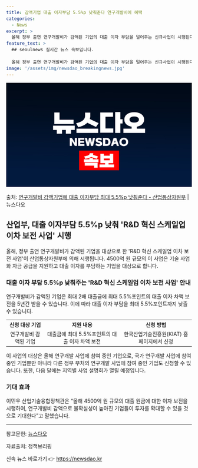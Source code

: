 ```yaml
---
title: 감액기업 대출 이자부담 5.5%p 낮춰준다 연구개발비에 혜택
categories:
  - News
excerpt: >
  올해 정부 출연 연구개발비가 감액된 기업의 대출 이자 부담을 덜어주는 신규사업이 시행된다. 산업통상자원부는 …
feature_text: >
  ## seoulnews 실시간 뉴스 속보입니다.

  올해 정부 출연 연구개발비가 감액된 기업의 대출 이자 부담을 덜어주는 신규사업이 시행된다. 산업통상자원부는 …
image: '/assets/img/newsdao_breakingnews.jpg'
---
```


![뉴스다오 속보](/assets/img/newsdao_breakingnews.jpg)

<p>출처: <a href="https://newsdao.kr/3023" rel="dofollow">연구개발비 감액기업에 대출 이자부담 최대 5.5%p 낮춰준다 - 산업통상자원부</a> | 뉴스다오</p>

<h2 data-ke-size="size26">산업부, 대출 이자부담 5.5%p 낮춰 'R&D 혁신 스케일업 이차 보전 사업' 시행</h2>
<p data-ke-size="size16">올해, 정부 출연 연구개발비가 감액된 기업을 대상으로 한 'R&D 혁신 스케일업 이차 보전 사업'이 산업통상자원부에 의해 시행됩니다. 4500억 원 규모의 이 사업은 기술 사업화 자금 공급을 지원하고 대출 이자를 부담하는 기업을 대상으로 합니다.</p>

<h3 data-ke-size="size24">대출 이자 부담 5.5%p 낮춰주는 'R&D 혁신 스케일업 이차 보전 사업' 안내</h3>
<p data-ke-size="size16">연구개발비가 감액된 기업은 최대 2배 대출금에 최대 5.5%포인트의 대출 이자 차액 보전을 5년간 받을 수 있습니다. 이에 따라 대출 이자 부담을 최대 5.5%포인트까지 낮출 수 있습니다.</p>

<table>
	<tbody>
		<tr>
			<td style="text-align: center; height: 17px;"><b>신청 대상 기업</b></td>
			<td style="text-align: center; height: 17px;"><b>지원 내용</b></td>
			<td style="text-align: center; height: 17px;"><b>신청 방법</b></td>
		</tr>
		<tr>
			<td style="text-align: center; height: 17px;">연구개발비 감액된 기업</td>
			<td style="text-align: center; height: 17px;">대출금에 최대 5.5%포인트의 대출 이자 차액 보전</td>
			<td style="text-align: center; height: 17px;">한국산업기술진흥원(KIAT) 홈페이지에서 신청</td>
		</tr>
	</tbody>
</table>

<p data-ke-size="size16">이 사업의 대상은 올해 연구개발 사업에 참여 중인 기업으로, 국가 연구개발 사업에 참여 중인 기업뿐만 아니라 다른 정부 부처의 연구개발 사업에 참여 중인 기업도 신청할 수 있습니다. 또한, 다음 달에는 지역별 사업 설명회가 열릴 예정입니다.</p>

<h3 data-ke-size="size24">기대 효과</h3>
<p data-ke-size="size16">이민우 산업기술융합정책관은 “올해 4500억 원 규모의 대출 원금에 대한 이자 보전을 시행하여, 연구개발비 감액으로 불확실성이 높아진 기업들이 투자를 확대할 수 있을 것으로 기대한다”고 말했습니다.</p>

<hr>

<p data-ke-size="size16">참고문헌: <a href="https://newsdao.kr/3023">뉴스다오</a></p>
<p data-ke-size="size16">자료출처: 정책브리핑 </p> 

신속 뉴스 바로가기 👉 <a href="https://newsdao.kr" rel="dofollow">https://newsdao.kr</a>


